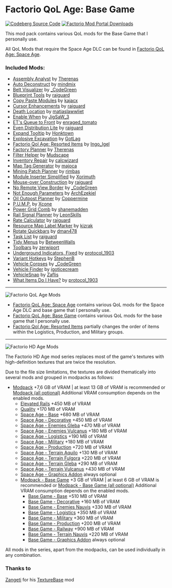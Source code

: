 # Factorio QoL Age: Base Game

[![Codeberg Source Code](https://img.shields.io/badge/Codeberg-Source_Code-black?style=for-the-badge&logo=codeberg&logoColor=white&labelColor=blue)](https://codeberg.org/Ingo_Igel/Factorio_HD_Age_and_Factorio_QoL_Age/src/branch/main/factorio_qol_age_base_game) [![Factorio Mod Portal Downloads](https://img.shields.io/badge/dynamic/json?color=orange&label=Factorio%20Mod%20Portal&style=for-the-badge&query=downloads_count&suffix=%20downloads&url=https%3A%2F%2Fmods.factorio.com%2Fapi%2Fmods%2Ffactorio_qol_age_base_game)](https://mods.factorio.com/mod/factorio_qol_age_base_game)

This mod pack contains various QoL mods for the Base Game that I personally use.

All QoL Mods that require the Space Age DLC can be found in [Factorio QoL Age: Space Age](https://mods.factorio.com/mod/factorio_qol_age_space_age).

### Included Mods:

* [Assembly Analyst](https://mods.factorio.com/mod/assemblyanalyst) by [Therenas](https://mods.factorio.com/user/Therenas)
* [Auto Deconstruct](https://mods.factorio.com/mod/AutoDeconstruct) by [mindmix](https://mods.factorio.com/user/mindmix)
* [Belt Visualizer](https://mods.factorio.com/mod/belt-visualizer) by [_CodeGreen](https://mods.factorio.com/user/_CodeGreen)
* [Blueprint Tools](https://mods.factorio.com/mod/BlueprintTools) by [raiguard](https://mods.factorio.com/user/raiguard)
* [Copy Paste Modules](https://mods.factorio.com/mod/CopyPasteModules) by [kajacx](https://mods.factorio.com/user/kajacx)
* [Cursor Enhancements](https://mods.factorio.com/mod/CursorEnhancements) by [raiguard](https://mods.factorio.com/user/raiguard)
* [Death Location](https://mods.factorio.com/mod/death-location) by [matiaslawwliet](https://mods.factorio.com/user/matiaslawwliet)
* [Enable When](https://mods.factorio.com/mod/EnableWhen) by [JigSaW_3](https://mods.factorio.com/user/JigSaW_3)
* [ET's Queue to Front](https://mods.factorio.com/mod/ets-queue-to-front) by [enraged_tomato](https://mods.factorio.com/user/enraged_tomato)
* [Even Distribution Lite](https://mods.factorio.com/mod/EvenDistributionLite) by [raiguard](https://mods.factorio.com/user/raiguard)
* [Expand Tooltip](https://mods.factorio.com/mod/expandtooltip) by [Honktown](https://mods.factorio.com/user/Honktown)
* [Explosive Excavation](https://mods.factorio.com/mod/Explosive%20Excavation) by [GotLag](https://mods.factorio.com/user/GotLag)
* [Factorio Qol Age: Resorted Items](https://mods.factorio.com/mod/factorio_qol_age_resorted_items) by [Ingo_Igel](https://mods.factorio.com/user/Ingo_Igel)
* [Factory Planner](https://mods.factorio.com/mod/factoryplanner) by [Therenas](https://mods.factorio.com/user/Therenas)
* [Filter Helper](https://mods.factorio.com/mod/FilterHelper) by [Mudscape](https://mods.factorio.com/user/Mudscape)
* [Inventory Repair](https://mods.factorio.com/mod/inventory-repair) by [calcwizard](https://mods.factorio.com/user/calcwizard)
* [Map Tag Generator](https://mods.factorio.com/mod/map-tag-generator) by [majoca](https://mods.factorio.com/user/majoca)
* [Mining Patch Planner](https://mods.factorio.com/mod/mining-patch-planner) by [rimbas](https://mods.factorio.com/user/rimbas)
* [Module Inserter Simplified](https://mods.factorio.com/mod/ModuleInserterSimplified) by [Xorimuth](https://mods.factorio.com/user/Xorimuth)
* [Mouse-over Construction](https://mods.factorio.com/mod/MouseOverConstruction) by [raiguard](https://mods.factorio.com/user/raiguard)
* [No Remote View Border](https://mods.factorio.com/mod/no-remote-view-border) by [_CodeGreen](https://mods.factorio.com/user/_CodeGreen)
* [Not Enough Parameters](https://mods.factorio.com/mod/not-enough-parameters) by [ArchEzekiel](https://mods.factorio.com/user/ArchEzekiel)
* [Oil Outpost Planner](https://mods.factorio.com/mod/OilOutpostPlanner) by [Coppermine](https://mods.factorio.com/user/Coppermine)
* [P.U.M.P.](https://mods.factorio.com/mod/pump) by [Xcone](https://mods.factorio.com/user/Xcone)
* [Power Grid Comb](https://mods.factorio.com/mod/power-grid-comb) by [shanemadden](https://mods.factorio.com/user/shanemadden)
* [Rail Signal Planner](https://mods.factorio.com/mod/RailSignalPlanner) by [LeonSkills](https://mods.factorio.com/user/LeonSkills)
* [Rate Calculator](https://mods.factorio.com/mod/RateCalculator) by [raiguard](https://mods.factorio.com/user/raiguard)
* [Resource Map Label Marker](https://mods.factorio.com/mod/resourceMarker) by [kizrak](https://mods.factorio.com/user/kizrak)
* [Rotate Quickbars](https://mods.factorio.com/mod/RotateQuickbars) by [dman478](https://mods.factorio.com/user/dman478)
* [Task List](https://mods.factorio.com/mod/TaskList) by [raiguard](https://mods.factorio.com/user/raiguard)
* [Tidy Menus](https://mods.factorio.com/mod/tidy) by [BetweenWalls](https://mods.factorio.com/user/BetweenWalls)
* [Toolbars](https://mods.factorio.com/mod/toolbars-mod) by [zerwiport](https://mods.factorio.com/user/zerwiport)
* [Underground Indicators, Fixed](https://mods.factorio.com/mod/UndergroundIndicatorsFixed) by [protocol_1903](https://mods.factorio.com/user/protocol_1903)
* [Variant Hotkeys](https://mods.factorio.com/mod/VariantHotkeys) by [StephenB](https://mods.factorio.com/user/StephenB)
* [Vehicle Corpses](https://mods.factorio.com/mod/vehicle-corpses) by [_CodeGreen](https://mods.factorio.com/user/_CodeGreen)
* [Vehicle Finder](https://mods.factorio.com/mod/vehicle-finder) by [igoticecream ](https://mods.factorio.com/user/igoticecream)
* [VehicleSnap](https://mods.factorio.com/mod/VehicleSnap) by [Zaflis](https://mods.factorio.com/user/Zaflis)
* [What Items Do I Have?](https://mods.factorio.com/mod/what-items-do-i-have) by [protocol_1903](https://mods.factorio.com/user/protocol_1903)

***

![Factorio QoL Age Mods](https://codeberg.org/Ingo_Igel/Factorio_HD_Age_and_Factorio_QoL_Age/raw/branch/main/.gallery/Factorio_QoL_Age_Logo.png)

* [Factorio QoL Age: Space Age](https://mods.factorio.com/mod/factorio_qol_age_space_age)
  contains various QoL mods for the Space Age DLC and base game that I personally use.
* [Factorio QoL Age: Base Game](https://mods.factorio.com/mod/factorio_qol_age_base_game)
  contains various QoL mods for the base game that I personally use.
* [Factorio Qol Age: Resorted Items](https://mods.factorio.com/mod/factorio_qol_age_resorted_items)
  partially changes the order of items within the Logistics, Production, and Military groups.

***

![Factorio HD Age Mods](https://codeberg.org/Ingo_Igel/Factorio_HD_Age_and_Factorio_QoL_Age/raw/branch/main/.gallery/Factorio_HD_Age_Logo.png)

The Factorio HD Age mod series replaces most of the game's textures with high-definition textures that are twice the resolution.

Due to the file size limitations, the textures are divided thematically into several mods and grouped in modpacks as follows:

* [Modpack](https://mods.factorio.com/mod/factorio_hd_age_modpack) +7,6 GB of VRAM | at least 13 GB of VRAM is recommended
  or [Modpack (all optional)](https://mods.factorio.com/mod/factorio_hd_age_modpack_optional) Additional VRAM consumption depends on the enabled mods.
  * [Elevated Rails](https://mods.factorio.com/mod/factorio_hd_age_elevated_rails) +450 MB of VRAM
  * [Quality](https://mods.factorio.com/mod/factorio_hd_age_quality) +170 MB of VRAM
  * [Space Age - Base](https://mods.factorio.com/mod/factorio_hd_age_space_age_base) +680 MB of VRAM
  * [Space Age - Decorative](https://mods.factorio.com/mod/factorio_hd_age_space_age_decorative) +450 MB of VRAM
  * [Space Age - Enemies Gleba](https://mods.factorio.com/mod/factorio_hd_age_space_age_enemies_gleba) +470 MB of VRAM
  * [Space Age - Enemies Vulcanus](https://mods.factorio.com/mod/factorio_hd_age_space_age_enemies_vulcanus) +180 MB of VRAM
  * [Space Age - Logistics](https://mods.factorio.com/mod/factorio_hd_age_space_age_logistics) +190 MB of VRAM
  * [Space Age - Military](https://mods.factorio.com/mod/factorio_hd_age_space_age_military) +180 MB of VRAM
  * [Space Age - Production](https://mods.factorio.com/mod/factorio_hd_age_space_age_production) +720 MB of VRAM
  * [Space Age - Terrain Aquilo](https://mods.factorio.com/mod/factorio_hd_age_space_age_terrain_aquilo) +130 MB of VRAM
  * [Space Age - Terrain Fulgora](https://mods.factorio.com/mod/factorio_hd_age_space_age_terrain_fulgora) +220 MB of VRAM
  * [Space Age - Terrain Gleba](https://mods.factorio.com/mod/factorio_hd_age_space_age_terrain_gleba) +290 MB of VRAM
  * [Space Age - Terrain Vulcanus](https://mods.factorio.com/mod/factorio_hd_age_space_age_terrain_vulcanus) +430 MB of VRAM
  * [Space Age - Graphics Addon](https://mods.factorio.com/mod/factorio_hd_age_space_age_graphics_addon) always optional
  * [Modpack - Base Game](https://mods.factorio.com/mod/factorio_hd_age_modpack_base_game_only) +3 GB of VRAM | at least 6 GB of VRAM is recommended
    or [Modpack - Base Game (all optional)](https://mods.factorio.com/mod/factorio_hd_age_modpack_base_game_optional) Additional VRAM consumption depends on the enabled mods.
    * [Base Game - Base](https://mods.factorio.com/mod/factorio_hd_age_base_game_base) +510 MB of VRAM
    * [Base Game - Decorative](https://mods.factorio.com/mod/factorio_hd_age_base_game_decorative) +160 MB of VRAM
    * [Base Game - Enemies Nauvis](https://mods.factorio.com/mod/factorio_hd_age_base_game_enemies_nauvis) +330 MB of VRAM
    * [Base Game - Logistics](https://mods.factorio.com/mod/factorio_hd_age_base_game_logistics) +350 MB of VRAM
    * [Base Game - Military](https://mods.factorio.com/mod/factorio_hd_age_base_game_military) +360 MB of VRAM
    * [Base Game - Production](https://mods.factorio.com/mod/factorio_hd_age_base_game_production) +200 MB of VRAM
    * [Base Game - Railway](https://mods.factorio.com/mod/factorio_hd_age_base_game_railway) +900 MB of VRAM
    * [Base Game - Terrain Nauvis](https://mods.factorio.com/mod/factorio_hd_age_base_game_terrain_nauvis) +220 MB of VRAM
    * [Base Game - Graphics Addon](https://mods.factorio.com/mod/factorio_hd_age_base_game_graphics_addon) always optional

All mods in the series, apart from the modpacks, can be used individually in any combination.

### Thanks to

[Zangeti](https://mods.factorio.com/user/Zangeti) for his [TextureBase](https://mods.factorio.com/mod/texturebase) mod
